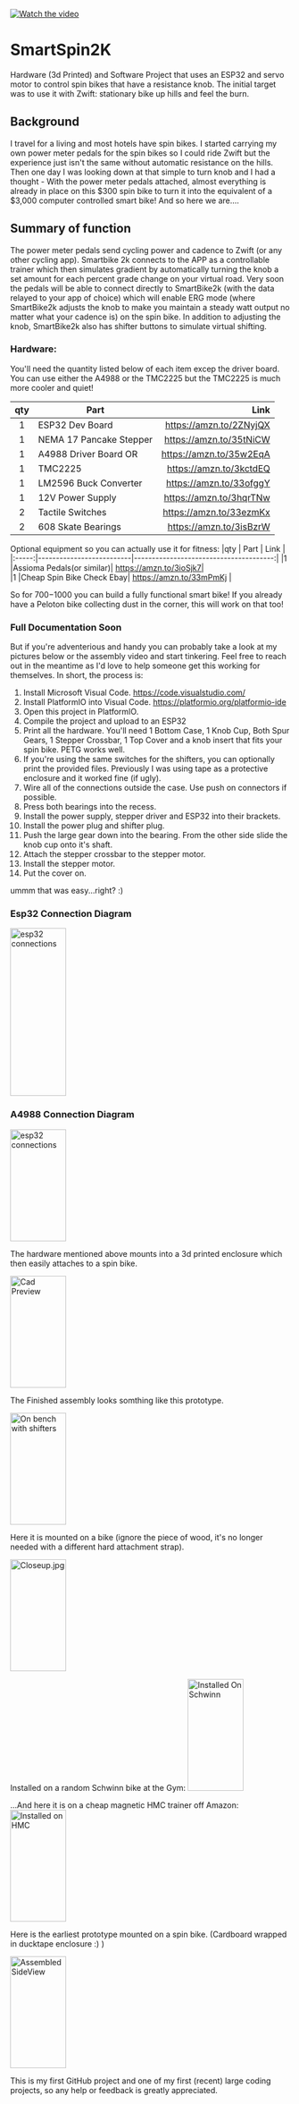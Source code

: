 [![Watch the video](Pictures/youtube.png)](https://youtu.be/cPiIlZ2P5Ac)

# SmartSpin2K

Hardware (3d Printed) and Software Project that uses an ESP32 and servo motor to control spin bikes that have a resistance knob. 
The initial target was to use it with Zwift: stationary bike up hills and feel the burn.

## Background
I travel for a living and most hotels have spin bikes. I started carrying my own power meter pedals for the spin bikes so I could ride Zwift but the experience just isn't the same without automatic resistance on the hills. Then one day I was looking down at that simple to turn knob and I had a thought - With the power meter pedals attached, almost everything is already in place on this $300 spin bike to turn it into the equivalent of a $3,000 computer controlled smart bike! And so here we are....

## Summary of function
The power meter pedals send cycling power and cadence to Zwift (or any other cycling app). Smartbike 2k connects to the APP as a controllable trainer which then simulates gradient by automatically turning the knob a set amount for each percent grade change on your virtual road. Very soon the pedals will be able to connect directly to SmartBike2k (with the data relayed to your app of choice) which will enable ERG mode (where SmartBike2k adjusts the knob to make you maintain a steady watt output no matter what your cadence is) on the spin bike. In addition to adjusting the knob, SmartBike2k also has shifter buttons to simulate virtual shifting. 

### Hardware:

You'll need the quantity listed below of each item excep the driver board. You can use either the A4988 or the TMC2225 but the TMC2225 is much more cooler and quiet! 

|qty   |         Part             |              Link                      |
|:-----:|--------------------------|---------------------------------------:|
|1      | ESP32 Dev Board          | https://amzn.to/2ZNyjQX  |
|1      | NEMA 17 Pancake Stepper  | https://amzn.to/35tNiCW |
|1      | A4988 Driver Board OR    | https://amzn.to/35w2EqA |
|1      | TMC2225                  | https://amzn.to/3kctdEQ |
|1      | LM2596 Buck Converter    | https://amzn.to/33ofggY  |
|1      | 12V Power Supply         | https://amzn.to/3hqrTNw  |
|2      | Tactile Switches         | https://amzn.to/33ezmKx |
|2      | 608 Skate Bearings       | https://amzn.to/3isBzrW  |

Optional equipment so you can actually use it for fitness:
|qty    |         Part             |              Link                      |
|:-----:|--------------------------|---------------------------------------:|
|1      |Assioma Pedals(or similar)| https://amzn.to/3ioSjk7|                   
|1      |Cheap Spin Bike Check Ebay| https://amzn.to/33mPmKj |


So for $700-$1000 you can build a fully functional smart bike! If you already have a Peloton bike collecting dust in the corner, this will work on that too!


### Full Documentation Soon
But if you're adventerious and handy you can probably take a look at my pictures below or the assembly video and start tinkering. Feel free to reach out in the meantime as I'd love to help someone get this working for themselves. In short, the process is:

1. Install Microsoft Visual Code. https://code.visualstudio.com/
2. Install PlatformIO into Visual Code. https://platformio.org/platformio-ide
3. Open this project in PlatformIO.  
4. Compile the project and upload to an ESP32
5. Print all the hardware. You'll need 1 Bottom Case, 1 Knob Cup, Both Spur Gears, 1 Stepper Crossbar, 1 Top Cover and a knob insert that fits your spin bike. PETG works well.
6. If you're using the same switches for the shifters, you can optionally print the provided files. Previously I was using tape as a protective enclosure and it worked fine (if ugly).
7. Wire all of the connections outside the case. Use push on connectors if possible. 
8. Press both bearings into the recess.
9. Install the power supply, stepper driver and ESP32 into their brackets.
10. Install the power plug and shifter plug. 
11. Push the large gear down into the bearing. From the other side slide the knob cup onto it's shaft.  
12. Attach the stepper crossbar to the stepper motor.
13. Install the stepper motor. 
14. Put the cover on. 

ummm that was easy...right? :)


### Esp32 Connection Diagram
<img src="Pictures/SmartBike2k_Esp32_Connections.png" alt="esp32 connections" style="height: 300px; width: 100"/> 

### A4988 Connection Diagram
<img src="Pictures/SmartBike2k_A4988_Connections.png" alt="esp32 connections" style="height: 200px; width: 100"/> 

The hardware mentioned above mounts into a 3d printed enclosure which then easily attaches to a spin bike.


<img src="Pictures/CadPreview.JPG" alt="Cad Preview" style="height: 200px; width: 100"/>

The Finished assembly looks somthing like this prototype. 

<img src="Pictures/on_bench_with_shifters.jpg" alt="On bench with shifters" style="height: 200px; width: 100"/>

Here it is mounted on a bike (ignore the piece of wood, it's no longer needed with a different hard attachment strap). 

<img src="Pictures/Closeup.jpg" alt="Closeup.jpg" style="height: 200px; width: 100"/>

Installed on a random Schwinn bike at the Gym:
<img src="Pictures/Schwinn.jpg" alt="Installed On Schwinn" style="height: 200px; width: 100"/>

...And here it is on a cheap magnetic HMC trainer off Amazon:
<img src="Pictures/HMC.jpg" alt="Installed on HMC" style="height: 200px; width: 100"/>

Here is the earliest prototype mounted on a spin bike. (Cardboard wrapped in ducktape enclosure :) ) 

<img src="Pictures/prototype_on_spin_bike.jpg" alt="Assembled SideView" style="height: 200px; width: 100"/>


This is my first GitHub project and one of my first (recent) large coding projects, so any help or feedback is greatly appreciated.



